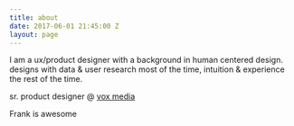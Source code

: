 ```yaml
---
title: about
date: 2017-06-01 21:45:00 Z
layout: page
---
```


I am a ux/product designer with a background in human centered design. designs with data & user research most of the time, intuition & experience the rest of the time.

sr. product designer @ [vox media](http://www.voxmedia.com/)

Frank is awesome